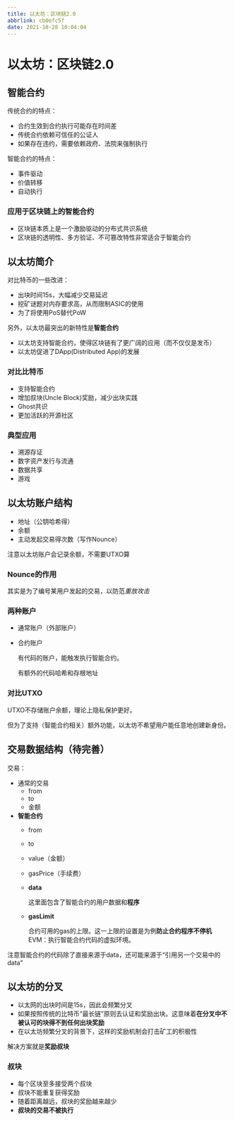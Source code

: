 ```yaml
---
title: 以太坊：区块链2.0
abbrlink: cb0efc5f
date: 2021-10-28 10:04:04
---
```

# 以太坊：区块链2.0


## 智能合约

传统合约的特点：
- 合约生效到合约执行可能存在时间差
- 传统合约依赖可信任的公证人
- 如果存在违约，需要依赖政府、法院来强制执行

智能合约的特点：
- 事件驱动
- 价值转移
- 自动执行

### 应用于区块链上的智能合约
- 区块链本质上是一个激励驱动的分布式共识系统
- 区块链的透明性、多方验证、不可篡改特性非常适合于智能合约

## 以太坊简介

对比特币的一些改进：
- 出块时间15s，大幅减少交易延迟
- 挖矿谜题对内存要求高，从而限制ASIC的使用
- 为了将使用PoS替代PoW

另外，以太坊最突出的新特性是**智能合约**

- 以太坊支持智能合约，使得区块链有了更广阔的应用（而不仅仅是发币）
- 以太坊促进了DApp(Distributed App)的发展

### 对比比特币
- 支持智能合约
- 增加叔块(Uncle Block)奖励，减少出块实践
- Ghost共识
- 更加活跃的开源社区

### 典型应用
- 溯源存证
- 数字资产发行与流通
- 数据共享
- 游戏

## 以太坊账户结构
- 地址（公钥哈希得）
- 余额
- 主动发起交易得次数（写作Nounce）

注意以太坊账户会记录余额，不需要UTXO算

### Nounce的作用
其实是为了编号某用户发起的交易，以防范*重放攻击*

### 两种账户
- 通常账户（外部账户）
- 合约账户
  
  有代码的账户，能触发执行智能合约。

  有额外的代码哈希和存根地址

### 对比UTXO
UTXO不存储账户余额，理论上隐私保护更好。

但为了支持（智能合约相关）额外功能，以太坊不希望用户能任意地创建新身份。

## 交易数据结构（待完善）
交易：
- 通常的交易
  - from
  - to
  - 金额
- **智能合约**
  - from
  - to
  - value（金额）
  - gasPrice（手续费）
  - **data**
    
    这里面包含了智能合约的用户数据和**程序**

  - **gasLimit**
  
    合约可用的gas的上限。这一上限的设置是为例**防止合约程序不停机**
EVM：执行智能合约代码的虚拟环境。

注意智能合约的代码除了直接来源于data，还可能来源于“引用另一个交易中的data”

## 以太坊的分叉
- 以太网的出块时间是15s，因此会频繁分叉
- 如果按照传统的比特币“最长链”原则去认证和奖励出块。这意味着**在分叉中不被认可的块得不到任何出块奖励**
- 在以太坊频繁分叉的背景下，这样的奖励机制会打击矿工的积极性

解决方案就是**奖励叔块**

### 叔块
- 每个区块至多接受两个叔块
- 叔块不能重复获得奖励
- 随着距离越远，叔块的奖励越来越少
- **叔块的交易不被执行**